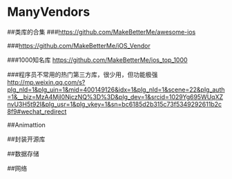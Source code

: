 # ManyVendors

##类库的合集
###https://github.com/MakeBetterMe/awesome-ios

###https://github.com/MakeBetterMe/iOS_Vendor

###1000知名库 https://github.com/MakeBetterMe/ios_top_1000

###程序员不常用的热门第三方库，很少用，但功能极强 http://mp.weixin.qq.com/s?plg_nld=1&plg_uin=1&mid=400149126&idx=1&plg_nld=1&scene=22&plg_auth=1&__biz=MzA4MjI0NjczNQ%3D%3D&plg_dev=1&srcid=1029Yg695WUqXZnvU3H5t92I&plg_usr=1&plg_vkey=1&sn=bc6185d2b315c73f5349292611b2c8f9#wechat_redirect

##Animattion


##封装开源库


##数据存储


##网络

